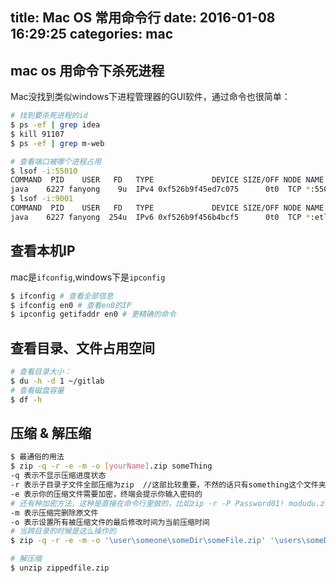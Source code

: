 title: Mac OS 常用命令行
date: 2016-01-08 16:29:25
categories: mac
---

##  mac os 用命令下杀死进程
Mac没找到类似windows下进程管理器的GUI软件，通过命令也很简单：

```bash
# 找到要杀死进程的id
$ ps -ef | grep idea  
$ kill 91107
$ ps -ef | grep m-web

# 查看端口被哪个进程占用
$ lsof -i:55010  
COMMAND  PID    USER   FD   TYPE             DEVICE SIZE/OFF NODE NAME
java    6227 fanyong    9u  IPv4 0xf526b9f45ed7c075      0t0  TCP *:55010 (LISTEN)
$ lsof -i:9001
COMMAND  PID    USER   FD   TYPE             DEVICE SIZE/OFF NODE NAME
java    6227 fanyong  254u  IPv6 0xf526b9f456b4bcf5      0t0  TCP *:etlservicemgr (LISTEN)
```


## 查看本机IP
mac是`ifconfig`,windows下是`ipconfig`

```bash
$ ifconfig # 查看全部信息
$ ifconfig en0 # 查看en0的IP
$ ipconfig getifaddr en0 # 更精确的命令
```


## 查看目录、文件占用空间

```bash
# 查看目录大小：
$ du -h -d 1 ~/gitlab
# 查看磁盘容量
$ df -h
```

## 压缩 & 解压缩

```bash
$ 最通俗的用法
$ zip -q -r -e -m -o [yourName].zip someThing
-q 表示不显示压缩进度状态
-r 表示子目录子文件全部压缩为zip  //这部比较重要，不然的话只有something这个文件夹被压缩，里面的没有被压缩进去
-e 表示你的压缩文件需要加密，终端会提示你输入密码的
# 还有种加密方法，这种是直接在命令行里做的，比如zip -r -P Password01! modudu.zip SomeDir, 就直接用Password01!来加密modudu.zip了。
-m 表示压缩完删除原文件
-o 表示设置所有被压缩文件的最后修改时间为当前压缩时间
# 当跨目录的时候是这么操作的
$ zip -q -r -e -m -o '\user\someone\someDir\someFile.zip' '\users\someDir'

# 解压缩
$ unzip zippedfile.zip
```



